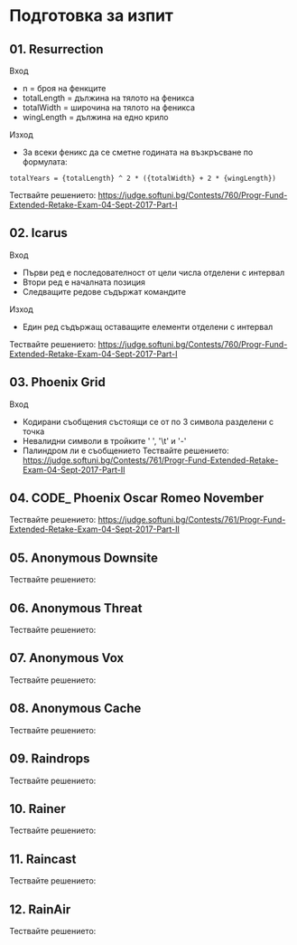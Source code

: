# Подготовка за изпит
## 01. Resurrection
Вход
- n = броя на фенкците
- totalLength = дължина на тялото на феникса 
- totalWidth = широчина на тялото на феникса
- wingLength = дължина на едно крило

Изход
- За всеки феникс да се сметне годината на възкръсване по формулата:
```
totalYears = {totalLength} ^ 2 * ({totalWidth} + 2 * {wingLength})
```
Тествайте решението:
https://judge.softuni.bg/Contests/760/Progr-Fund-Extended-Retake-Exam-04-Sept-2017-Part-I

## 02. Icarus 
Вход
- Първи ред е последователност от цели числа отделени с интервал
- Втори ред е началната позиция
- Следващите редове съдържат командите

Изход
- Един ред съдържащ оставащите елементи отделени с интервал

Тествайте решението:
https://judge.softuni.bg/Contests/760/Progr-Fund-Extended-Retake-Exam-04-Sept-2017-Part-I

## 03. Phoenix Grid 
Вход
- Кодирани съобщения състоящи се от по 3 символа разделени с точка
- Невалидни символи в тройките ' ', '\t' и '-' 
- Палиндром ли е съобщението
Тествайте решението: 
https://judge.softuni.bg/Contests/761/Progr-Fund-Extended-Retake-Exam-04-Sept-2017-Part-II

## 04. CODE_ Phoenix Oscar Romeo November 

Тествайте решението: 
https://judge.softuni.bg/Contests/761/Progr-Fund-Extended-Retake-Exam-04-Sept-2017-Part-II

## 05. Anonymous Downsite 
Тествайте решението:

## 06. Anonymous Threat 
Тествайте решението:

## 07. Anonymous Vox 
Тествайте решението:

## 08. Anonymous Cache 
Тествайте решението:

## 09. Raindrops  
Тествайте решението:

## 10. Rainer 
Тествайте решението:

## 11. Raincast
Тествайте решението:

## 12. RainAir 
Тествайте решението:
